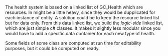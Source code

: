 The health system is based on a linked list of GC_Health which are resources. In might be a little heavy, since they would be dupplicated for each instance of entity.
A solution could be to keep the resource linked list but for data only. From this data linked list, we build the *logic-side* linked list, which are just simple c# classes.
It makes it slightly less modular since you would have to add a specific data container for each new type of health.

Some fields of some class are computed at run time for editability purposes, but it could be computed on ready.